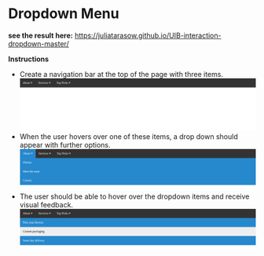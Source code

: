 # Dropdown Menu

**see the result here:**
https://juliatarasow.github.io/UIB-interaction-dropdown-master/

**Instructions**
* Create a navigation bar at the top of the page with three items. 
![navbar-reference](/images/navbar.png)
* When the user hovers over one of these items, a drop down should appear with further options. 
![navbar-dropdown-reference](/images/navbar-dropdown.png)
* The user should be able to hover over the dropdown items and receive visual feedback.
![navbar-item-hover](/images/navbar-item-hover.png)
